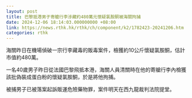 ```yaml
---
layout: post
title: 巴黎抵港男子寄艙行李涉藏約480萬元懷疑氯胺酮被海關拘捕
date: 2024-12-06 18:14:03.000000000 +08:00
link: https://news.rthk.hk/rthk/ch/component/k2/1782423-20241206.htm
categories: rthk
---
```


海關昨日在機場偵破一宗行李藏毒的販毒案件，檢獲約10公斤懷疑氯胺酮，估計市值約480萬。

一名40歲男子昨日從法國巴黎飛抵本港，海關人員清關時在他的寄艙行李內檢獲該批偽裝成蛋白粉的懷疑氯胺酮，於是將他拘捕。

被捕男子已被落案起訴販運危險藥物罪，案件明天在西九龍裁判法院提堂。
